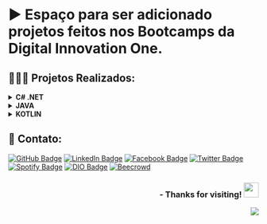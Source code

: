 # ▶ Espaço para ser adicionado projetos feitos nos Bootcamps da Digital Innovation One.


## 👨🏼‍💻 Projetos Realizados:

<!-- .NET C# -->
<details>
    <summary><strong> C# .NET </strong></summary>
    <br />
    <div align="left">
        <table border=1>
            <tr>
                <th colspan="4">Exercícios feitos em .NET C#</th>
            </tr>
            <tr>
                <th colspan="4"></th>
            </tr>
            <tr>
                <th>Nome do Exercício</th>
                <th>Arquivo</th>
                <th>Status</th>
            </tr>
            <tr>
                <td>Projeto - Criando um APP simples de cadastro de séries em .NET</td>
                <td><a href="https://github.com/lucasmarcuzo/Projetos-DIO/tree/main/Projeto%20-%20Criando%20um%20APP%20simples%20de%20cadastro%20de%20s%C3%A9ries%20em%20.NET">Visualizar</a></td>
                <td align="center">✅</td>
            </tr>
            <tr>
                <td>Projeto - Criando um catálogo de jogos usando boas práticas de arquitetura com .NET</td>
                <td><a href="https://github.com/lucasmarcuzo/Projetos-DIO/tree/main/Projeto%20-%20Criando%20um%20cat%C3%A1logo%20de%20jogos%20usando%20boas%20pr%C3%A1ticas%20de%20arquitetura%20com%20.NET">Visualizar</a></td>
                <td align="center">✅</td>
           </tr>
            <tr>
                <td>Projeto - Criando uma aplicação de transferências bancárias com .NET</td>
                <td><a href="https://github.com/lucasmarcuzo/Projetos-DIO/tree/main/Projeto%20-%20Criando%20uma%20aplica%C3%A7%C3%A3o%20de%20transfer%C3%AAncias%20banc%C3%A1rias%20com%20.NET">Visualizar</a></td>
                <td align="center">✅</td>
          </tr>
            <tr>
          </table>
       </div>
</details>

<!-- JAVA -->
<details>
    <summary><strong> JAVA </strong></summary>
    <br />
    <div align="left">
        <table border=1>
            <tr>
                <th colspan="4">JAVA</th>
            </tr>
            <tr>
                <th colspan="4"></th>
            </tr>
            <tr>
                <th>Nome do Exercício</th>
                <th>Arquivo</th>
                <th>Status</th>
            </tr>
            <tr>
                <td>Projeto - Desafio-Banco-DIO com JAVA</td>
                <td><a href="https://github.com/lucasmarcuzo/Projetos-DIO/tree/main/Projeto%20-%20Desafio-Banco-DIO%20com%20JAVA">Visualizar</a></td>
                <td align="center">✅</td>
            </tr>
            <tr>
                <td>Projeto - Desafio-POO-DIO com JAVA</td>
                <td><a href="https://github.com/lucasmarcuzo/Projetos-DIO/tree/main/Projeto%20-%20Desafio-POO-DIO%20com%20JAVA">Visualizar</a></td>
                <td align="center">✅</td>
           </tr>
            <tr>
                <td>Projeto - Desafio-Desenvolvendo-um-sistema-de-gerenciamento-de-pessoas-em-API-REST-com-Spring-Boot</td>
                <td><a href="https://github.com/lucasmarcuzo/Projetos-DIO/tree/main/Projeto%20-%20Desafio-Desenvolvendo-um-sistema-de-gerenciamento-de-pessoas-em-API-REST-com-Spring-Boot">Visualizar</a></td>
                <td align="center">✅</td>
          </tr>
            <tr>
          </table>
       </div>
</details>

<!-- KOTLIN -->
<details>
    <summary><strong> KOTLIN </strong></summary>
    <br />
    <div align="left">
        <table border=1>
            <tr>
                <th colspan="4">KOTLIN</th>
            </tr>
            <tr>
                <th colspan="4"></th>
            </tr>
            <tr>
                <th>Nome do Exercício</th>
                <th>Arquivo</th>
                <th>Status</th>
            </tr>
            <tr>
                <td>Projeto - Projetando o Primeiro Aplicativo Android Usando Kotlin</td>
                <td><a href="https://github.com/lucasmarcuzo/Projetos-DIO/tree/main/Projeto%20-%20Desafio-Banco-DIO%20com%20JAVA">Visualizar</a></td>
                <td align="center">✅</td>
          </tr>
            <tr>
          </table>
       </div>
</details>



## 📱 Contato:

[![GitHub Badge](https://img.shields.io/badge/GitHub-100000?style=for-the-badge&logo=github&logoColor=whiteColor=white&link=https://github.com/lucasmarcuzo)](https://github.com/lucasmarcuzo) [![LinkedIn Badge](	https://img.shields.io/badge/LinkedIn-0077B5?style=for-the-badge&logo=linkedin&logoColor=white=white&link=https://www.linkedin.com/in/lucasmarcuzo/)](https://www.linkedin.com/in/lucasmarcuzo/) [![Facebook Badge](https://img.shields.io/badge/Facebook-1877F2?style=for-the-badge&logo=facebook&logoColor=white&link=https://facebook.com/LucasMarcuzzo)](https://facebook.com/LucasMarcuzzo) [![Twitter Badge](https://img.shields.io/badge/Twitter-1DA1F2?style=for-the-badge&logo=twitter&logoColor=white&link=https://twitter.com/lucassolace)](https://twitter.com/lucassolace) [![Spotify Badge]( https://img.shields.io/badge/Spotify-1ED760?&style=for-the-badge&logo=spotify&logoColor=white&https://open.spotify.com/user/12186237186?si=a631a4d1b13b441b)](https://open.spotify.com/user/12186237186?si=a631a4d1b13b441b) [![DIO Badge](https://img.shields.io/badge/Digital%20Inovation%20One-red?style=for-the-badge&link=https://web.dio.me/users/lucas_marcuzo)](https://web.dio.me/users/lucas_marcuzo) [![Beecrowd](https://img.shields.io/badge/beecrowd-purple?style=for-the-badge&link=https://resources.beecrowd.com.br/judge/favicon.ico?1635097036)](https://www.beecrowd.com.br/judge/pt/profile/510115)

 

<div align="right"> <h3> - Thanks for visiting! <img src="https://media.giphy.com/media/hvRJCLFzcasrR4ia7z/giphy.gif" width="30px"> </h3> </div> 
<p align="right"> <img src="https://visitor-badge.laobi.icu/badge?page_id=lucasmarcuzo/DIO"> </h3> </p>
